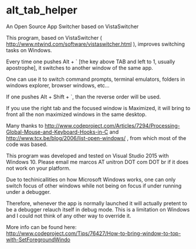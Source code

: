 # alt_tab_helper
An Open Source App Switcher based on VistaSwitcher


This program, based on VistaSwitcher ( http://www.ntwind.com/software/vistaswitcher.html ), improves switching tasks on Windows.

Every time one pushes Alt + ` [the key above TAB and left to 1, usually  apostrophe], it switches to another window of the same app.

One can use it to switch command prompts, terminal emulators, folders in windows explorer, browser windows, etc...

If one pushes Alt + Shift + `, than the reverse order will be used.

If you use the right tab and the focused window is Maximized,
it will bring to front all the non maximized windows in the same desktop.

Many thanks to http://www.codeproject.com/Articles/7294/Processing-Global-Mouse-and-Keyboard-Hooks-in-C and http://www.tcx.be/blog/2006/list-open-windows/ ,
from which most of the code was based.

This program was developed and tested on Visual Studio 2015 with Windows 10. Please email me marcos AT unitron DOT com DOT br if it does not work on your platform.

Due to techinicallities on how Microsoft Windows works, one can only switch focus of other windows while not being on focus if under running under a debugger.

Therefore, whenever the app is normally launched it will actually pretent to be a debugger relauch itself in debug mode.
This is a limitation on Windows and I could not think of any other way to override it.

More info can be found here: http://www.codeproject.com/Tips/76427/How-to-bring-window-to-top-with-SetForegroundWindo
